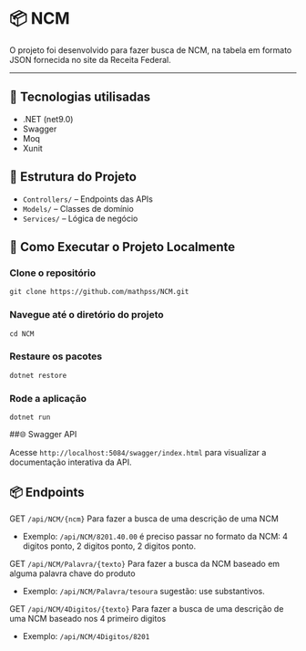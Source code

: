 # 📦 NCM
O projeto foi desenvolvido para fazer busca de NCM, na tabela em formato JSON fornecida no site da Receita Federal.

---

## 🚀 Tecnologias utilisadas

- .NET (net9.0)
-  Swagger
- Moq
- Xunit

## 📁 Estrutura do Projeto

- `Controllers/` – Endpoints das APIs
- `Models/` – Classes de domínio
- `Services/` – Lógica de negócio

## 🧪 Como Executar o Projeto Localmente

### Clone o repositório
```
git clone https://github.com/mathpss/NCM.git
```
### Navegue até o diretório do projeto
```
cd NCM
```
### Restaure os pacotes
```
dotnet restore
```
### Rode a aplicação
```
dotnet run
```

##🌐 Swagger API

Acesse ``` http://localhost:5084/swagger/index.html ``` para visualizar a documentação interativa da API.

## 📦 Endpoints

GET ``` /api/NCM/{ncm} ``` Para fazer a busca de uma descrição de uma NCM

- Exemplo: ``` /api/NCM/8201.40.00 ``` é preciso passar no formato da NCM: 4 digitos ponto, 2 digitos ponto, 2 digitos ponto. 

GET ``` /api/NCM/Palavra/{texto} ``` Para fazer a busca da NCM baseado em alguma palavra chave do produto

- Exemplo: ``` /api/NCM/Palavra/tesoura ``` sugestão: use substantivos.

GET ``` /api/NCM/4Digitos/{texto} ``` Para fazer a busca de uma descrição de uma NCM baseado nos 4 primeiro digitos

- Exemplo: ``` /api/NCM/4Digitos/8201 ```


